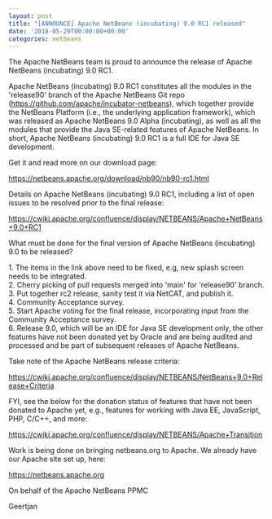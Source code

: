 ```yaml
---
layout: post
title: "[ANNOUNCE] Apache NetBeans (incubating) 9.0 RC1 released"
date: '2018-05-29T00:00:00+00:00'
categories: netbeans
---
```

The Apache NetBeans team is proud to announce the release of Apache NetBeans (incubating) 9.0 RC1.
<p>
Apache NetBeans (incubating) 9.0 RC1 constitutes all the modules in the 'release90' branch of the Apache NetBeans Git repo (<a href="https://github.com/apache/incubator-netbeans/tree/release90">https://github.com/apache/incubator-netbeans</a>), which together provide the NetBeans Platform (i.e., the underlying application framework), which was released as Apache NetBeans 9.0 Alpha (incubating), as well as all the modules that provide the Java SE-related features of Apache NetBeans. In short, Apache NetBeans (incubating) 9.0 RC1 is a full IDE for Java SE development.
<p>
Get it and read more on our download page:
<p>
<a href="https://netbeans.apache.org/download/nb90/nb90-rc1.html">https://netbeans.apache.org/download/nb90/nb90-rc1.html</a>
<p>
Details on Apache NetBeans (incubating) 9.0 RC1, including a list of open issues to be resolved prior to the final release:
<p>
<a href="https://cwiki.apache.org/confluence/display/NETBEANS/Apache+NetBeans+9.0+RC1">https://cwiki.apache.org/confluence/display/NETBEANS/Apache+NetBeans+9.0+RC1</a>
<p>
What must be done for the final version of Apache NetBeans (incubating) 9.0 to be released?
<p>
1. The items in the link above need to be fixed, e.g, new splash screen needs to be integrated.<br/>
2. Cherry picking of pull requests merged into 'main' for 'release90' branch.<br/>
3. Put together rc2 release, sanity test it via NetCAT, and publish it.<br/>
4. Community Acceptance survey.<br/>
5. Start Apache voting for the final release, incorporating input from the Community Acceptance survey.<br/>
6. Release 9.0, which will be an IDE for Java SE development only, the other features have not been donated yet by Oracle and are being audited and processed and be part of subsequent releases of Apache NetBeans.<br/>
<p>
Take note of the Apache NetBeans release criteria:
<p>
<a href="https://cwiki.apache.org/confluence/display/NETBEANS/NetBeans+9.0+Release+Criteria">https://cwiki.apache.org/confluence/display/NETBEANS/NetBeans+9.0+Release+Criteria</a>
<p>
FYI, see the below for the donation status of features that have not been donated to Apache yet, e.g., features for working with Java EE, JavaScript, PHP, C/C++, and more:
<p>
<a href="https://cwiki.apache.org/confluence/display/NETBEANS/Apache+Transition">https://cwiki.apache.org/confluence/display/NETBEANS/Apache+Transition</a>
<p>
Work is being done on bringing netbeans.org to Apache. We already have our Apache site set up, here:
<p>
<a href="https://netbeans.apache.org">https://netbeans.apache.org</a>
<p>
On behalf of the Apache NetBeans PPMC 
<p>
Geertjan
